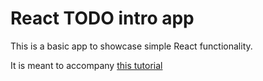 # React TODO intro app

This is a basic app to showcase simple React functionality.

It is meant to accompany [this tutorial](https://learn.galvanize.com/content/gSchool/react-curriculum/master/react-intro.md)